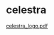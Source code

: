 # celestra

[celestra_logo.pdf](https://github.com/user-attachments/files/18356113/celestra_logo.pdf)
